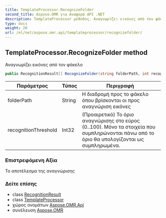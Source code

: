```yaml
---
title: TemplateProcessor.RecognizeFolder
second_title: Aspose.OMR για Αναφορά API .NET
description: TemplateProcessor μέθοδος. Αναγνωρίζει εικόνες από τον φάκελο
type: docs
weight: 20
url: /el/net/aspose.omr.api/templateprocessor/recognizefolder/
---
```

## TemplateProcessor.RecognizeFolder method

Αναγνωρίζει εικόνες από τον φάκελο

```csharp
public RecognitionResult[] RecognizeFolder(string folderPath, int recognitionThreshold = -100)
```

| Παράμετρος | Τύπος | Περιγραφή |
| --- | --- | --- |
| folderPath | String | Η διαδρομή προς το φάκελο όπου βρίσκονται οι προς αναγνώριση εικόνες |
| recognitionThreshold | Int32 | (Προαιρετικό) Το όριο αναγνώρισης στο εύρος (0..100). Μόνο τα στοιχεία που συμπληρώνονται πάνω από το όριο θα υπολογίζονται ως συμπληρωμένα. |

### Επιστρεφόμενη Αξία

Το αποτέλεσμα της αναγνώρισης

### Δείτε επίσης

* class [RecognitionResult](../../../aspose.omr.model/recognitionresult/)
* class [TemplateProcessor](../)
* χώρος ονομάτων [Aspose.OMR.Api](../../templateprocessor/)
* συνέλευση [Aspose.OMR](../../../)



